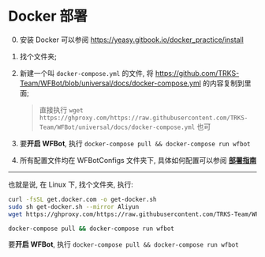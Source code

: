 # Docker 部署

0. 安装 Docker 可以参阅 <https://yeasy.gitbook.io/docker_practice/install>
1. 找个文件夹;
2. 新建一个叫 `docker-compose.yml` 的文件, 将 <https://github.com/TRKS-Team/WFBot/blob/universal/docs/docker-compose.yml> 的内容复制到里面;
    > 直接执行 `wget https://ghproxy.com/https://raw.githubusercontent.com/TRKS-Team/WFBot/universal/docs/docker-compose.yml` 也可

3. 要**开启 WFBot**, 执行 `docker-compose pull && docker-compose run wfbot`
4. 所有配置文件均在 WFBotConfigs 文件夹下, 具体如何配置可以参阅 [**部署指南**](install.md)

---
也就是说, 在 Linux 下, 找个文件夹, 执行:
```bash
curl -fsSL get.docker.com -o get-docker.sh
sudo sh get-docker.sh --mirror Aliyun
wget https://ghproxy.com/https://raw.githubusercontent.com/TRKS-Team/WFBot/universal/docs/docker-compose.yml

docker-compose pull && docker-compose run wfbot
```

要**开启 WFBot**, 执行 `docker-compose pull && docker-compose run wfbot`
